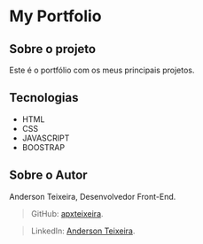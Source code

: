 # My Portfolio

## Sobre o projeto

Este é o portfólio com os meus principais projetos.

## Tecnologias

- HTML
- CSS
- JAVASCRIPT
- BOOSTRAP

## Sobre o Autor

Anderson Teixeira, Desenvolvedor Front-End.

>GitHub: [apxteixeira](https://github.com/apxteixeira).

>LinkedIn: [Anderson Teixeira](https://www.linkedin.com/in/anderson-teixeira-186709268/).
